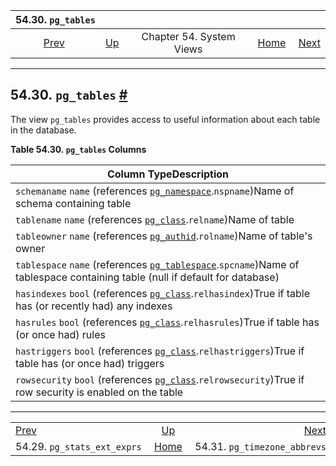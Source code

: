 <!--?xml version="1.0" encoding="UTF-8" standalone="no"?-->

|                         54.30. `pg_tables`                        |                                             |                          |                                                       |                                                                     |
| :---------------------------------------------------------------: | :------------------------------------------ | :----------------------: | ----------------------------------------------------: | ------------------------------------------------------------------: |
| [Prev](view-pg-stats-ext-exprs.html "54.29. pg_stats_ext_exprs")  | [Up](views.html "Chapter 54. System Views") | Chapter 54. System Views | [Home](index.html "PostgreSQL 17devel Documentation") |  [Next](view-pg-timezone-abbrevs.html "54.31. pg_timezone_abbrevs") |

***

## 54.30. `pg_tables` [#](#VIEW-PG-TABLES)



The view `pg_tables` provides access to useful information about each table in the database.

**Table 54.30. `pg_tables` Columns**

| Column TypeDescription                                                                                                                                                            |
| --------------------------------------------------------------------------------------------------------------------------------------------------------------------------------- |
| `schemaname` `name` (references [`pg_namespace`](catalog-pg-namespace.html "53.32. pg_namespace").`nspname`)Name of schema containing table                                       |
| `tablename` `name` (references [`pg_class`](catalog-pg-class.html "53.11. pg_class").`relname`)Name of table                                                                      |
| `tableowner` `name` (references [`pg_authid`](catalog-pg-authid.html "53.8. pg_authid").`rolname`)Name of table's owner                                                           |
| `tablespace` `name` (references [`pg_tablespace`](catalog-pg-tablespace.html "53.56. pg_tablespace").`spcname`)Name of tablespace containing table (null if default for database) |
| `hasindexes` `bool` (references [`pg_class`](catalog-pg-class.html "53.11. pg_class").`relhasindex`)True if table has (or recently had) any indexes                               |
| `hasrules` `bool` (references [`pg_class`](catalog-pg-class.html "53.11. pg_class").`relhasrules`)True if table has (or once had) rules                                           |
| `hastriggers` `bool` (references [`pg_class`](catalog-pg-class.html "53.11. pg_class").`relhastriggers`)True if table has (or once had) triggers                                  |
| `rowsecurity` `bool` (references [`pg_class`](catalog-pg-class.html "53.11. pg_class").`relrowsecurity`)True if row security is enabled on the table                              |

***

|                                                                   |                                                       |                                                                     |
| :---------------------------------------------------------------- | :---------------------------------------------------: | ------------------------------------------------------------------: |
| [Prev](view-pg-stats-ext-exprs.html "54.29. pg_stats_ext_exprs")  |      [Up](views.html "Chapter 54. System Views")      |  [Next](view-pg-timezone-abbrevs.html "54.31. pg_timezone_abbrevs") |
| 54.29. `pg_stats_ext_exprs`                                       | [Home](index.html "PostgreSQL 17devel Documentation") |                                        54.31. `pg_timezone_abbrevs` |
